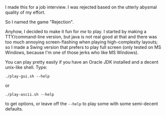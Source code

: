I made this for a job interview. I was rejected based on the utterly abysmal quality of my effort.

So I named the game "Rejection".

Anyhow, I decided to make it fun for *me* to play. I started by making a TTY/command-line version, but java is not real good at that and there was too much annoying screen-flashing when playing high-complexity layouts; so I made a Swing version that prefers to play full screen (only tested on MS Windows, because I'm one of those jerks who like MS Windows).

You can play pretty easily if you have an Oracle JDK installed and a decent unix-like shell. Type:

    ./play-gui.sh --help

or

    ./play-ascii.sh --help

to get options, or leave off the `--help` to play some with some semi-decent defaults.


